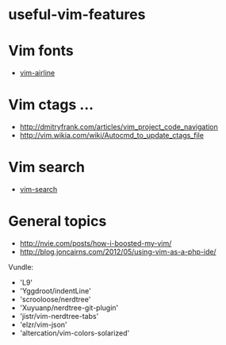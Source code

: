 # useful-vim-features
# Vim fonts
* [vim-airline](https://github.com/vim-airline/vim-airline)

# Vim ctags ...
* http://dmitryfrank.com/articles/vim_project_code_navigation
* http://vim.wikia.com/wiki/Autocmd_to_update_ctags_file

# Vim search
* [vim-search](https://github.com/kien/ctrlp.vim)

# General topics
* http://nvie.com/posts/how-i-boosted-my-vim/
* http://blog.joncairns.com/2012/05/using-vim-as-a-php-ide/

Vundle:
 
 - 'L9'
 - 'Yggdroot/indentLine'
 - 'scrooloose/nerdtree'
 - 'Xuyuanp/nerdtree-git-plugin'
 - 'jistr/vim-nerdtree-tabs'
 - 'elzr/vim-json'
 - 'altercation/vim-colors-solarized'
